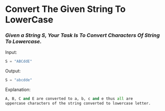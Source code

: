 # Convert The Given String To LowerCase

<h3><i>Given a String S, Your Task Is To Convert Characters Of String To Lowercase.</i><br></h3>


Input:

```python
S = "ABCddE"
```

Output:

```python
S = "abcdde"
```

Explanation:

```python
A, B, C and E are converted to a, b, c and e thus all are
uppercase characters of the string converted to lowercase letter.
```
